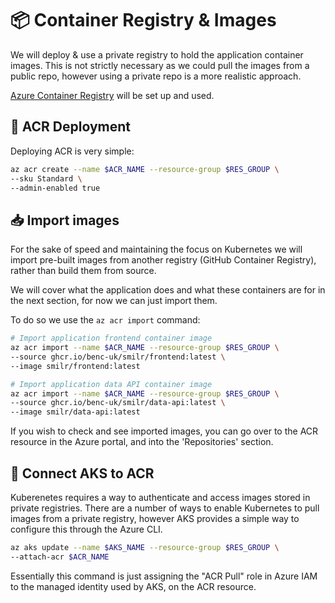 # 📦 Container Registry & Images

We will deploy & use a private registry to hold the application container images. This is not strictly necessary as we could pull the images from a public repo, however using a private repo is a more realistic approach.

[Azure Container Registry](https://docs.microsoft.com/en-us/azure/container-registry/) will be set up and used.

## 🚀 ACR Deployment

Deploying ACR is very simple:

```bash
az acr create --name $ACR_NAME --resource-group $RES_GROUP \
--sku Standard \
--admin-enabled true
```

## 📥 Import images

For the sake of speed and maintaining the focus on Kubernetes we will import pre-built images from another registry (GitHub Container Registry), rather than build them from source.

We will cover what the application does and what these containers are for in the next section, for now we can just import them.

To do so we use the `az acr import` command:

```bash
# Import application frontend container image
az acr import --name $ACR_NAME --resource-group $RES_GROUP \
--source ghcr.io/benc-uk/smilr/frontend:latest \
--image smilr/frontend:latest

# Import application data API container image
az acr import --name $ACR_NAME --resource-group $RES_GROUP \
--source ghcr.io/benc-uk/smilr/data-api:latest \
--image smilr/data-api:latest
```

If you wish to check and see imported images, you can go over to the ACR resource in the Azure portal, and into the 'Repositories' section.

## 🔌 Connect AKS to ACR

Kuberenetes requires a way to authenticate and access images stored in private registries. There are a number of ways to enable Kubernetes to pull images from a private registry, however AKS provides a simple way to configure this through the Azure CLI.

```bash
az aks update --name $AKS_NAME --resource-group $RES_GROUP \
--attach-acr $ACR_NAME
```

Essentially this command is just assigning the "ACR Pull" role in Azure IAM to the managed identity used by AKS, on the ACR resource. 